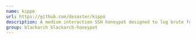 ```yaml
---
name: kippo
url: https://github.com/desaster/kippo
description: A medium interaction SSH honeypot designed to log brute force attacks and most importantly, the entire shell interaction by the attacker.
group: blackarch blackarch-honeypot
---
```

